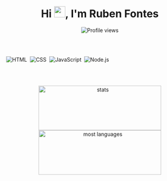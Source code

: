 <h1 align="center">Hi <img src="https://raw.githubusercontent.com/kaueMarques/kaueMarques/master/hi.gif" width="30px">, I'm Ruben Fontes</h1>
<p align="center"> <img src="https://komarev.com/ghpvc/?username=maykbrito&color=yellow" alt="Profile views" /> </p>

<br><br>

![HTML](https://img.shields.io/badge/-HTML-05122A?style=flat&logo=HTML5)&nbsp;
![CSS](https://img.shields.io/badge/-CSS-05122A?style=flat&logo=CSS3&logoColor=1572B6)&nbsp;
![JavaScript](https://img.shields.io/badge/-JavaScript-05122A?style=flat&logo=javascript)&nbsp;
![Node.js](https://img.shields.io/badge/-Node.js-05122A?style=flat&logo=node.js)&nbsp;

<br><br>

<p align="center">
<img width="330em" height="120px" src="https://github-readme-stats.vercel.app/api?username=RubenFontes&show_icons=true&theme=vision-friendly-dark" alt="stats"/>
<img width="330em" height="120px" src="https://github-readme-stats.vercel.app/api/top-langs/?username=RubenFontes&layout=compact&theme=vision-friendly-dark" alt="most languages"/>
</p>

<br><br>
